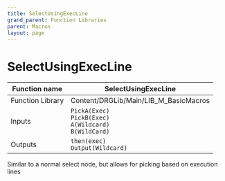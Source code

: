 ```yaml
---
title: SelectUsingExecLine
grand_parent: Function Libraries
parent: Macros
layout: page
---
```


# SelectUsingExecLine

| Function name | SelectUsingExecLine |
| --- | --- |
| Function Library | Content/DRGLib/Main/LIB_M_BasicMacros |
| Inputs | `PickA(Exec)`<br/>`PickB(Exec)`<br/>`A(Wildcard)`<br/>`B(WildCard)` |
| Outputs | `then(exec)`<br/>`Output(Wildcard)` |

Similar to a normal select node, but allows for picking based on execution lines
